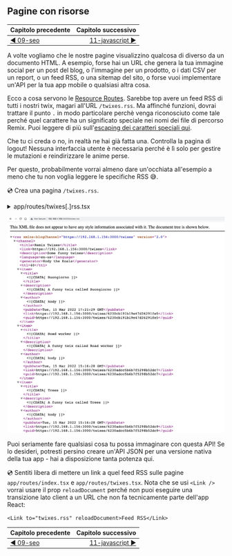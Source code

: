 ## Pagine con risorse

| Capitolo precedente  | Capitolo successivo     |
| :--------------- | ---------------: |
| [◀︎ 09-seo](../09-seo)| [11-javascript ▶︎](../11-javascript) |


A volte vogliamo che le nostre pagine visualizzino qualcosa di diverso da un documento HTML. A esempio, forse hai un URL che genera la tua immagine social per un post del blog, o l'immagine per un prodotto, o i dati CSV per un report, o un feed RSS, o una sitemap del sito, o forse vuoi implementare un'API per la tua app mobile o qualsiasi altra cosa.

Ecco a cosa servono le [Resource Routes](../guides/resource-routes). Sarebbe top avere un feed RSS di tutti i nostri twix, magari all'URL `/twixes.rss`. Ma affinché funzioni, dovrai trattare il punto `.` in modo particolare perchè venga riconosciuto come tale perché quel carattere ha un significato speciale nei nomi dei file di percorso Remix. Puoi leggere di più sull'[escaping dei caratteri speciali qui](../api/conventions#escaping-special-characters).

<docs-info>Che tu ci creda o no, in realtà ne hai già fatta una. Controlla la pagina di logout! Nessuna interfaccia utente è necessaria perché è lì solo per gestire le mutazioni e reindirizzare le anime perse.</docs-info>

Per questo, probabilmente vorrai almeno dare un'occhiata all'esempio a meno che tu non voglia leggere le specifiche RSS 😅.

💿 Crea una pagina `/twixes.rss`.

<details>

<summary>app/routes/twixes[.]rss.tsx</summary>

```tsx filename=app/routes/twixes[.]rss.tsx
import type { LoaderFunction } from "remix";

import { db } from "~/utils/db.server";

function escapeCdata(s: string) {
  return s.replace(/\]\]>/g, "]]]]><![CDATA[>");
}

function escapeHtml(s: string) {
  return s
    .replace(/&/g, "&amp;")
    .replace(/</g, "&lt;")
    .replace(/>/g, "&gt;")
    .replace(/"/g, "&quot;")
    .replace(/'/g, "&#039;");
}

export const loader: LoaderFunction = async ({
  request,
}) => {
  const twixes = await db.twix.findMany({
    take: 100,
    orderBy: { createdAt: "desc" },
    include: { twixester: { select: { username: true } } },
  });

  const host =
    request.headers.get("X-Forwarded-Host") ??
    request.headers.get("host");
  if (!host) {
    throw new Error("Could not determine domain URL.");
  }
  const protocol = host.includes("localhost")
    ? "http"
    : "https";
  const domain = `${protocol}://${host}`;
  const twixesUrl = `${domain}/twixes`;

  const rssString = `
    <rss xmlns:blogChannel="${twixesUrl}" version="2.0">
      <channel>
        <title>Remix Twixes</title>
        <link>${twixesUrl}</link>
        <description>Some funny twixes</description>
        <language>en-us</language>
        <generator>Kody the Koala</generator>
        <ttl>40</ttl>
        ${twixes
          .map((twix) =>
            `
            <item>
              <title><![CDATA[${escapeCdata(
                twix.title
              )}]]></title>
              <description><![CDATA[A funny twix called ${escapeHtml(
                twix.title
              )}]]></description>
              <author><![CDATA[${escapeCdata(
                twix.twixester.username
              )}]]></author>
              <pubDate>${twix.createdAt.toUTCString()}</pubDate>
              <link>${twixesUrl}/${twix.id}</link>
              <guid>${twixesUrl}/${twix.id}</guid>
            </item>
          `.trim()
          )
          .join("\n")}
      </channel>
    </rss>
  `.trim();

  return new Response(rssString, {
    headers: {
      "Cache-Control": `public, max-age=${
        60 * 10
      }, s-maxage=${60 * 60 * 24}`,
      "Content-Type": "application/xml",
      "Content-Length": String(
        Buffer.byteLength(rssString)
      ),
    },
  });
};
```

</details>

![XML document for RSS feed](../assets/10/twixes-feed.png)

Puoi seriamente fare qualsiasi cosa tu possa immaginare con questa API! Se lo desideri, potresti persino creare un'API JSON per una versione nativa della tua app - hai a disposizione tanta potenza qui.

💿 Sentiti libera di mettere un link a quel feed RSS sulle pagine `app/routes/index.tsx` e `app/routes/twixes.tsx`. Nota che se usi `<Link />` vorrai usare il prop `reloadDocument` perché non puoi eseguire una transizione lato client a un URL che non fa tecnicamente parte dell'app React:

```
<Link to="twixes.rss" reloadDocument>Feed RSS</Link>
```

| Capitolo precedente  | Capitolo successivo     |
| :--------------- | ---------------: |
| [◀︎ 09-seo](../09-seo)| [11-javascript ▶︎](../11-javascript) |
